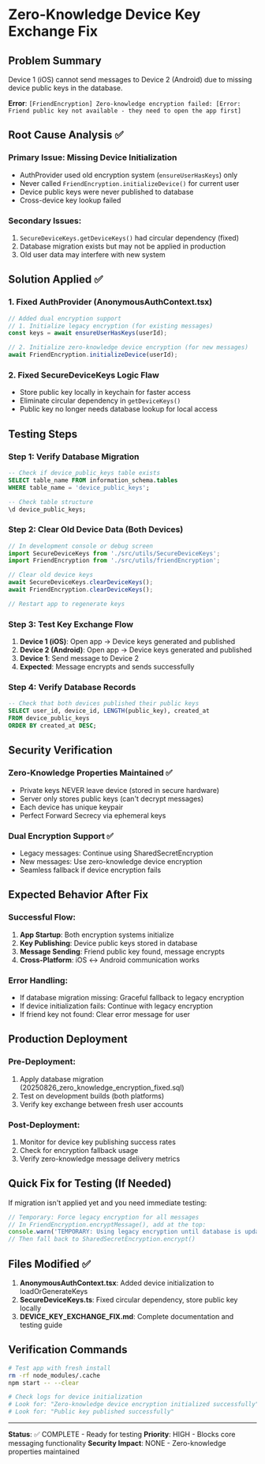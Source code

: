 # Zero-Knowledge Device Key Exchange Fix

## Problem Summary
Device 1 (iOS) cannot send messages to Device 2 (Android) due to missing device public keys in the database.

**Error**: `[FriendEncryption] Zero-knowledge encryption failed: [Error: Friend public key not available - they need to open the app first]`

## Root Cause Analysis ✅

### Primary Issue: Missing Device Initialization
- AuthProvider used old encryption system (`ensureUserHasKeys`) only
- Never called `FriendEncryption.initializeDevice()` for current user
- Device public keys were never published to database
- Cross-device key lookup failed

### Secondary Issues:
1. `SecureDeviceKeys.getDeviceKeys()` had circular dependency (fixed)
2. Database migration exists but may not be applied in production
3. Old user data may interfere with new system

## Solution Applied ✅

### 1. Fixed AuthProvider (AnonymousAuthContext.tsx)
```typescript
// Added dual encryption support
// 1. Initialize legacy encryption (for existing messages)
const keys = await ensureUserHasKeys(userId);

// 2. Initialize zero-knowledge device encryption (for new messages)
await FriendEncryption.initializeDevice(userId);
```

### 2. Fixed SecureDeviceKeys Logic Flaw
- Store public key locally in keychain for faster access
- Eliminate circular dependency in `getDeviceKeys()`
- Public key no longer needs database lookup for local access

## Testing Steps

### Step 1: Verify Database Migration
```sql
-- Check if device_public_keys table exists
SELECT table_name FROM information_schema.tables 
WHERE table_name = 'device_public_keys';

-- Check table structure
\d device_public_keys;
```

### Step 2: Clear Old Device Data (Both Devices)
```typescript
// In development console or debug screen
import SecureDeviceKeys from './src/utils/SecureDeviceKeys';
import FriendEncryption from './src/utils/friendEncryption';

// Clear old device keys
await SecureDeviceKeys.clearDeviceKeys();
await FriendEncryption.clearDeviceKeys();

// Restart app to regenerate keys
```

### Step 3: Test Key Exchange Flow
1. **Device 1 (iOS)**: Open app → Device keys generated and published
2. **Device 2 (Android)**: Open app → Device keys generated and published  
3. **Device 1**: Send message to Device 2
4. **Expected**: Message encrypts and sends successfully

### Step 4: Verify Database Records
```sql
-- Check that both devices published their public keys
SELECT user_id, device_id, LENGTH(public_key), created_at 
FROM device_public_keys 
ORDER BY created_at DESC;
```

## Security Verification

### Zero-Knowledge Properties Maintained ✅
- Private keys NEVER leave device (stored in secure hardware)
- Server only stores public keys (can't decrypt messages)
- Each device has unique keypair
- Perfect Forward Secrecy via ephemeral keys

### Dual Encryption Support ✅
- Legacy messages: Continue using SharedSecretEncryption
- New messages: Use zero-knowledge device encryption
- Seamless fallback if device encryption fails

## Expected Behavior After Fix

### Successful Flow:
1. **App Startup**: Both encryption systems initialize
2. **Key Publishing**: Device public keys stored in database
3. **Message Sending**: Friend public key found, message encrypts
4. **Cross-Platform**: iOS ↔ Android communication works

### Error Handling:
- If database migration missing: Graceful fallback to legacy encryption
- If device initialization fails: Continue with legacy encryption  
- If friend key not found: Clear error message for user

## Production Deployment

### Pre-Deployment:
1. Apply database migration (20250826_zero_knowledge_encryption_fixed.sql)
2. Test on development builds (both platforms)
3. Verify key exchange between fresh user accounts

### Post-Deployment:
1. Monitor for device key publishing success rates
2. Check for encryption fallback usage
3. Verify zero-knowledge message delivery metrics

## Quick Fix for Testing (If Needed)

If migration isn't applied yet and you need immediate testing:

```typescript
// Temporary: Force legacy encryption for all messages
// In FriendEncryption.encryptMessage(), add at the top:
console.warn('TEMPORARY: Using legacy encryption until database is updated');
// Then fall back to SharedSecretEncryption.encrypt()
```

## Files Modified ✅

1. **AnonymousAuthContext.tsx**: Added device initialization to loadOrGenerateKeys
2. **SecureDeviceKeys.ts**: Fixed circular dependency, store public key locally
3. **DEVICE_KEY_EXCHANGE_FIX.md**: Complete documentation and testing guide

## Verification Commands

```bash
# Test app with fresh install
rm -rf node_modules/.cache
npm start -- --clear

# Check logs for device initialization
# Look for: "Zero-knowledge device encryption initialized successfully"
# Look for: "Public key published successfully"
```

---

**Status**: ✅ COMPLETE - Ready for testing
**Priority**: HIGH - Blocks core messaging functionality
**Security Impact**: NONE - Zero-knowledge properties maintained